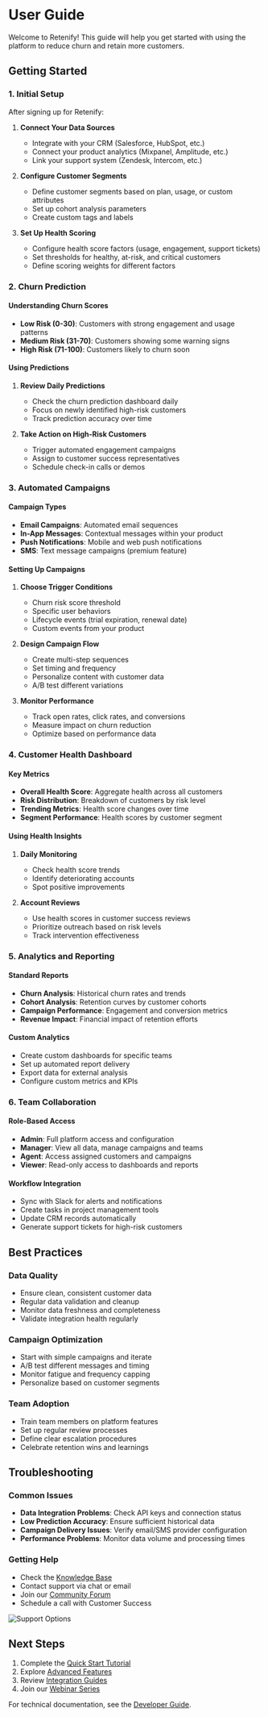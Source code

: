 # User Guide

Welcome to Retenify! This guide will help you get started with using the platform to reduce churn and retain more customers.

## Getting Started

### 1. Initial Setup

After signing up for Retenify:

1. **Connect Your Data Sources**
   - Integrate with your CRM (Salesforce, HubSpot, etc.)
   - Connect your product analytics (Mixpanel, Amplitude, etc.)
   - Link your support system (Zendesk, Intercom, etc.)

2. **Configure Customer Segments**
   - Define customer segments based on plan, usage, or custom attributes
   - Set up cohort analysis parameters
   - Create custom tags and labels

3. **Set Up Health Scoring**
   - Configure health score factors (usage, engagement, support tickets)
   - Set thresholds for healthy, at-risk, and critical customers
   - Define scoring weights for different factors

### 2. Churn Prediction

#### Understanding Churn Scores

- **Low Risk (0-30)**: Customers with strong engagement and usage patterns
- **Medium Risk (31-70)**: Customers showing some warning signs
- **High Risk (71-100)**: Customers likely to churn soon

#### Using Predictions

1. **Review Daily Predictions**
   - Check the churn prediction dashboard daily
   - Focus on newly identified high-risk customers
   - Track prediction accuracy over time

2. **Take Action on High-Risk Customers**
   - Trigger automated engagement campaigns
   - Assign to customer success representatives
   - Schedule check-in calls or demos

### 3. Automated Campaigns

#### Campaign Types

- **Email Campaigns**: Automated email sequences
- **In-App Messages**: Contextual messages within your product
- **Push Notifications**: Mobile and web push notifications
- **SMS**: Text message campaigns (premium feature)

#### Setting Up Campaigns

1. **Choose Trigger Conditions**
   - Churn risk score threshold
   - Specific user behaviors
   - Lifecycle events (trial expiration, renewal date)
   - Custom events from your product

2. **Design Campaign Flow**
   - Create multi-step sequences
   - Set timing and frequency
   - Personalize content with customer data
   - A/B test different variations

3. **Monitor Performance**
   - Track open rates, click rates, and conversions
   - Measure impact on churn reduction
   - Optimize based on performance data

### 4. Customer Health Dashboard

#### Key Metrics

- **Overall Health Score**: Aggregate health across all customers
- **Risk Distribution**: Breakdown of customers by risk level
- **Trending Metrics**: Health score changes over time
- **Segment Performance**: Health scores by customer segment

#### Using Health Insights

1. **Daily Monitoring**
   - Check health score trends
   - Identify deteriorating accounts
   - Spot positive improvements

2. **Account Reviews**
   - Use health scores in customer success reviews
   - Prioritize outreach based on risk levels
   - Track intervention effectiveness

### 5. Analytics and Reporting

#### Standard Reports

- **Churn Analysis**: Historical churn rates and trends
- **Cohort Analysis**: Retention curves by customer cohorts
- **Campaign Performance**: Engagement and conversion metrics
- **Revenue Impact**: Financial impact of retention efforts

#### Custom Analytics

- Create custom dashboards for specific teams
- Set up automated report delivery
- Export data for external analysis
- Configure custom metrics and KPIs

### 6. Team Collaboration

#### Role-Based Access

- **Admin**: Full platform access and configuration
- **Manager**: View all data, manage campaigns and teams
- **Agent**: Access assigned customers and campaigns
- **Viewer**: Read-only access to dashboards and reports

#### Workflow Integration

- Sync with Slack for alerts and notifications
- Create tasks in project management tools
- Update CRM records automatically
- Generate support tickets for high-risk customers

## Best Practices

### Data Quality

- Ensure clean, consistent customer data
- Regular data validation and cleanup
- Monitor data freshness and completeness
- Validate integration health regularly

### Campaign Optimization

- Start with simple campaigns and iterate
- A/B test different messages and timing
- Monitor fatigue and frequency capping
- Personalize based on customer segments

### Team Adoption

- Train team members on platform features
- Set up regular review processes
- Define clear escalation procedures
- Celebrate retention wins and learnings

## Troubleshooting

### Common Issues

- **Data Integration Problems**: Check API keys and connection status
- **Low Prediction Accuracy**: Ensure sufficient historical data
- **Campaign Delivery Issues**: Verify email/SMS provider configuration
- **Performance Problems**: Monitor data volume and processing times

### Getting Help

- Check the [Knowledge Base](../support/knowledge-base.md)
- Contact support via chat or email
- Join our [Community Forum](https://community.retenify.com)
- Schedule a call with Customer Success

![Support Options](../../assets/screenshots/support-options.png)

## Next Steps

1. Complete the [Quick Start Tutorial](./quick-start.md)
2. Explore [Advanced Features](./advanced-features.md)
3. Review [Integration Guides](./integrations/README.md)
4. Join our [Webinar Series](https://retenify.com/webinars)

For technical documentation, see the [Developer Guide](../developer/README.md).
